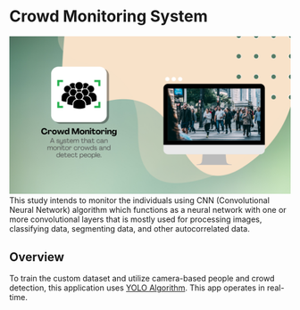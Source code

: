 # Crowd Monitoring System
![Main](Logo/page1.png)
This study intends to monitor the individuals using CNN (Convolutional Neural Network) algorithm which functions as a neural network with one or more convolutional layers that is mostly used for processing images, classifying data, segmenting data, and other autocorrelated data.
## Overview
To train the custom dataset and utilize camera-based people and crowd detection, this application uses [YOLO Algorithm](https://www.section.io/engineering-education/introduction-to-yolo-algorithm-for-object-detection/). This app operates in real-time.


